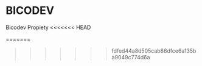 # BICODEV
Bicodev Propiety 
<<<<<<< HEAD
<!--
    <link rel="stylesheet" href="/detect-keyboard-user/1.2.0/setup-iife.min.css" onload="remove_mark('navCompRenderEnd');remove_measure('navCompRendered');create_mark('navCompRenderEnd');create_measure('navCompRendered', 'navigationStart', 'navCompRenderEnd');"
    />
    <link rel="stylesheet" href="https://assets.static-upwork.com/ui-packages/@upwork/ui-styles/2.21.5/ui-styles.css" onload="remove_mark('navCompRenderEnd');remove_measure('navCompRendered');create_mark('navCompRenderEnd');create_measure('navCompRendered', 'navigationStart', 'navCompRenderEnd');"
    />
    <link rel="stylesheet" href="https://assets.static-upwork.com/fonts-global/3.3.0/fonts.air2-icons.css" onload="remove_mark('navCompRenderEnd');remove_measure('navCompRendered');create_mark('navCompRenderEnd');create_measure('navCompRendered', 'navigationStart', 'navCompRenderEnd');"
    />
    <link rel="stylesheet" href="https://assets.static-upwork.com/fonts-global/3.3.0/fonts.css" onload="remove_mark('navCompRenderEnd');remove_measure('navCompRendered');create_mark('navCompRenderEnd');create_measure('navCompRendered', 'navigationStart', 'navCompRenderEnd');"
    />
    
    <link rel="stylesheet" href="https://assets.static-upwork.com/assets/AccountSecurity/483de24/css/login.css" />
=======


Find Soloution for 
<link rel="stylesheet" href="https://assets.static-upwork.com/assets/AccountSecurity/483de24/css/login.css" />
>>>>>>> fdfed44a8d505cab86dfce6a135ba9049c774d6a
    <link rel="stylesheet" href="https://assets.static-upwork.com/assets/AccountSecurity/483de24/css/vendor.css" />
    <link rel="stylesheet" href="https://assets.static-upwork.com/assets/AccountSecurity/483de24/css/shared.css" />
    <link rel="stylesheet" href="https://assets.static-upwork.com/assets/AccountSecurity/483de24/css/login.css" />
    <link rel="icon" type="image/x-icon" href="/favicon.ico" />
<<<<<<< HEAD
-->
=======
>>>>>>> fdfed44a8d505cab86dfce6a135ba9049c774d6a
